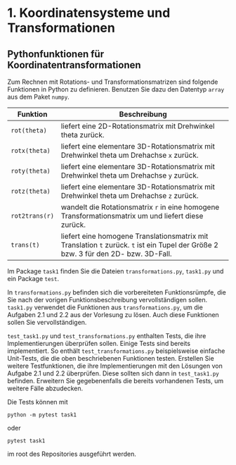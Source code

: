 # 1. Koordinatensysteme und Transformationen
## Pythonfunktionen für Koordinatentransformationen
Zum Rechnen mit Rotations- und Transformationsmatrizen sind folgende Funktionen in Python zu definieren. 
Benutzen Sie dazu den Datentyp `array` aus dem Paket `numpy`.

| Funktion       | Beschreibung                                                                                                                        |
|----------------|-------------------------------------------------------------------------------------------------------------------------------------|
| `rot(theta)`   | liefert eine 2D-Rotationsmatrix mit Drehwinkel theta zurück.                                                                        |
| `rotx(theta)`  | liefert eine elementare 3D-Rotationsmatrix mit Drehwinkel theta um Drehachse `x` zurück.                                            |
| `roty(theta)`  | liefert eine elementare 3D-Rotationsmatrix mit Drehwinkel theta um Drehachse `y` zurück.                                            |
| `rotz(theta)`  | liefert eine elementare 3D-Rotationsmatrix mit Drehwinkel theta um Drehachse `z` zurück.                                            |
| `rot2trans(r)` | wandelt die Rotationsmatrix `r` in eine homogene Transformationsmatrix um und liefert diese zurück.                              |
| `trans(t)`     | liefert eine homogene Translationsmatrix mit Translation `t` zurück. `t` ist ein Tupel der Größe 2 bzw. 3 für den 2D- bzw. 3D-Fall. |

Im Package `task1` finden Sie die Dateien `transformations.py`, `task1.py` und ein Package `test`. 

In `transformations.py` befinden sich die vorbereiteten Funktionsrümpfe, die Sie nach der vorigen Funktionsbeschreibung vervollständigen sollen. 
`task1.py` verwendet die Funktionen aus `transformations.py`, um die Aufgaben 2.1 und 2.2 aus der Vorlesung zu lösen.
Auch diese Funktionen sollen Sie vervollständigen.

`test_task1.py` und `test_transformations.py` enthalten Tests, die ihre Implementierungen überprüfen sollen. 
Einige Tests sind bereits implementiert. 
So enthält `test_transformations.py` beispielsweise einfache Unit-Tests, die die oben beschriebenen Funktionen testen.
Erstellen Sie weitere Testfunktionen, die ihre Implementierungen mit den Lösungen von Aufgabe 2.1 und 2.2 überprüfen.
Diese sollten sich dann in `test_task1.py` befinden.
Erweitern Sie gegebenenfalls die bereits vorhandenen Tests, um weitere Fälle abzudecken.

Die Tests können mit
```
python -m pytest task1
```
oder 
```
pytest task1
```
im root des Repositories ausgeführt werden. 

